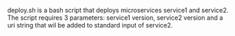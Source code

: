 deploy.sh is a bash script that deploys microservices service1 and service2. 
The script requires 3 parameters: service1 version, service2 version and a uri string that wil be added to standard input of service2.
